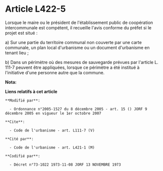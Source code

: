# Article L422-5

Lorsque le maire ou le président de l'établissement public de coopération intercommunale est compétent, il recueille l'avis
conforme du préfet si le projet est situé : 

a) Sur une partie du territoire communal non couverte par une carte communale, un plan local d'urbanisme ou un document
d'urbanisme en tenant lieu ; 

b) Dans un périmètre où des mesures de sauvegarde prévues par l'article L. 111-7 peuvent être appliquées, lorsque ce
périmètre a été institué à l'initiative d'une personne autre que la commune.

**Nota:**



**Liens relatifs à cet article**

	**Modifié par**:

	  - Ordonnance n°2005-1527 du 8 décembre 2005 - art. 15 () JORF 9 décembre 2005 en vigueur le 1er octobre 2007

	**Cite**:

	  - Code de l'urbanisme - art. L111-7 (V)

	**Cité par**:

	  - Code de l'urbanisme - art. L421-1 (M)

	**Codifié par**:

	  - Décret n°73-1022 1973-11-08 JORF 13 NOVEMBRE 1973
